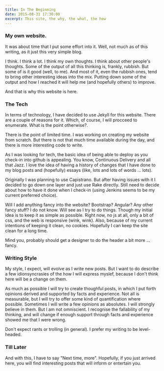 ```yaml
---
title: In The Beginning
date: 2015-08-31 17:30:00
excerpt: This site, the why, the what, the how
---
```


### My own website.

It was about time that I put some effort into it. Well, not much as of this writing, as it just this very simple blog.

I think. I think a lot. I think my own thoughts. I think about other people's thoughts. Some of the output of all this thinking is, frankly, rubbish. But some of is it good (well, to me). And most of it, even the rubbish ones, tend to bring other interesting ideas into the mix. Putting down some of the output and how I reached it will help me (and hopefully others) to improve.

And that is why this website is here.

### The Tech

In terms of technology, I have decided to use Jekyll for this website. There are a couple of  reasons for it. Which, of course, I will procceed to enumerate. What is the point otherwise?.

There is the point of limited time. I was working on creating my website from scratch. But there is not that much time available during the day, and there is more interesting code to write. 

As I was looking for tech, the basic idea of being able to deploy as you check-in into github is appealing. You know, Continuous Delivery and all that Jazz. I love the idea of having a history of changes that I have done to my blog posts and (hopefully) essays (like, lots and lots of words ... lots).

Originally I was planning to use Capistrano. But after having issues with it I decided to go down one layer and just use Rake directly. Still need to decide about how to have it done when I check-in (using Jenkins seems to be my current preferred choice).

Will I add anything fancy into the website? Bootstrap? Angular? Any other fancy stuff? I do not know. Will see as I try to do things. Though my initial idea is to keep it as simple as possible. Right now, no js at all, only a bit of css, and the web is responsive (wink, wink). Also, because of my current intentions of keeping it clean, no cookies. Hopefully I can keep the site clean for a long time.

Mind you, probably should get a designer to do the header a bit more ... fancy.

### Writing Style

My style, I expect, will evolve as I write new posts. But I want to do describe a few idionsyncrasies of the how I will express myslef, because I don't think here will be a change on them.

As much as possible I will try to create thoughful posts, in which I put forth opinions derived and supported by facts and experience. Not all is measurable, but I will try to offer some kind of quantification where possible. Sometimes I will write a few opinions as absolutes. I will strongly believe in them. But I am not omniscient. I recognise the fallability of my thinking, and will change if enough support through facts and experience showed me that I were wrong.

Don't expect rants or trolling (in general). I prefer my writing to be level-headed.

### Till Later

And with this, I have to say "Next time, more". Hopefully, if you just arrived here, you will find interesting posts that will inform or entertain you.
